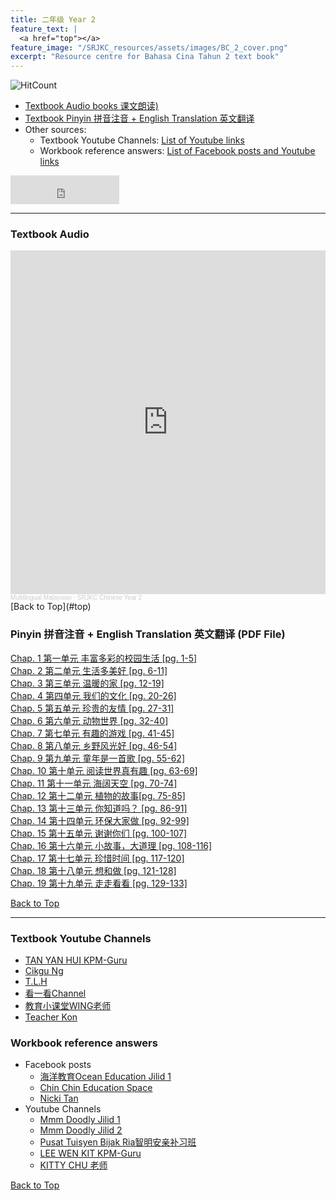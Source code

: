 ```yaml
---
title: 二年级 Year 2 
feature_text: |
  <a href="top"></a>
feature_image: "/SRJKC_resources/assets/images/BC_2_cover.png"
excerpt: "Resource centre for Bahasa Cina Tahun 2 text book"
---
```

![HitCount](https://hits.dwyl.com/multilingual-malaysian/SRJKC_resources.svg?style=flat)

- [Textbook Audio books 课文朗读)](#audio)
- [Textbook Pinyin 拼音注音 + English Translation 英文翻译](#pinyin)
- Other sources:
  - Textbook Youtube Channels: [List of Youtube links](#videos)
  - Workbook reference answers: [List of Facebook posts and Youtube links](#workbook)


<iframe src="https://www.facebook.com/plugins/like.php?href=https%3A%2F%2Fmultilingual-malaysian.github.io%2FSRJKC_resources%2Fyear2%2F&width=174&layout=button_count&action=like&size=large&share=true&height=46&appId" width="174" height="46" style="border:none;overflow:hidden" scrolling="no" frameborder="0" allowfullscreen="true" allow="autoplay; clipboard-write; encrypted-media; picture-in-picture; web-share"></iframe>

---

### Textbook Audio <a name="audio"></a>

<iframe width="100%" height="550" scrolling="no" frameborder="yes" allow="autoplay" src="https://w.soundcloud.com/player/?url=https%3A//api.soundcloud.com/playlists/1494647833&color=%23b0aa78&auto_play=false&hide_related=false&show_comments=false&show_user=false&show_reposts=false&show_teaser=false"></iframe><div style="font-size: 10px; color: #cccccc;line-break: anywhere;word-break: normal;overflow: hidden;white-space: nowrap;text-overflow: ellipsis; font-family: Interstate,Lucida Grande,Lucida Sans Unicode,Lucida Sans,Garuda,Verdana,Tahoma,sans-serif;font-weight: 100;"><a href="https://soundcloud.com/multilingual-malaysian" title="Multilingual Malaysian" target="_blank" style="color: #cccccc; text-decoration: none;">Multilingual Malaysian</a> · <a href="https://soundcloud.com/multilingual-malaysian/sets/srjkc-chinese-year-2" title="SRJKC Chinese Year 2" target="_blank" style="color: #cccccc; text-decoration: none;">SRJKC Chinese Year 2</a></div>
[Back to Top](#top)

### Pinyin 拼音注音 + English Translation 英文翻译 (PDF File) <a name="pinyin"></a>
<a href="/SRJKC_resources/doc/year2/year2_chapter1.pdf" target="_blank">Chap. 1 第一单元 丰富多彩的校园生活 [pg. 1-5]</a>\
<a href="/SRJKC_resources/doc/year2/year2_chapter2.pdf" target="_blank">Chap. 2 第二单元 生活多美好 [pg. 6-11]</a>\
<a href="/SRJKC_resources/doc/year2/year2_chapter3.pdf" target="_blank">Chap. 3 第三单元 温暖的家 [pg. 12-19]</a>\
<a href="/SRJKC_resources/doc/year2/year2_chapter4.pdf" target="_blank">Chap. 4 第四单元 我们的文化 [pg. 20-26]</a>\
<a href="/SRJKC_resources/doc/year2/year2_chapter5.pdf" target="_blank">Chap. 5 第五单元 珍贵的友情 [pg. 27-31]</a>\
<a href="/SRJKC_resources/doc/year2/year2_chapter6.pdf" target="_blank">Chap. 6 第六单元 动物世界 [pg. 32-40]</a>\
<a href="/SRJKC_resources/doc/year2/year2_chapter7.pdf" target="_blank">Chap. 7 第七单元 有趣的游戏 [pg. 41-45]</a>\
<a href="/SRJKC_resources/doc/year2/year2_chapter8.pdf" target="_blank">Chap. 8 第八单元 乡野风光好 [pg. 46-54]</a>\
<a href="/SRJKC_resources/doc/year2/year2_chapter9.pdf" target="_blank">Chap. 9 第九单元 童年是一首歌 [pg. 55-62]</a>\
<a href="/SRJKC_resources/doc/year2/year2_chapter10.pdf" target="_blank">Chap. 10 第十单元 阅读世界真有趣 [pg. 63-69]</a>\
<a href="/SRJKC_resources/doc/year2/year2_chapter11.pdf" target="_blank">Chap. 11 第十一单元 海阔天空 [pg. 70-74]</a>\
<a href="/SRJKC_resources/doc/year2/year2_chapter12.pdf" target="_blank">Chap. 12 第十二单元 植物的故事[pg. 75-85]</a>\
<a href="/SRJKC_resources/doc/year2/year2_chapter13.pdf" target="_blank">Chap. 13 第十三单元 你知道吗？ [pg. 86-91]</a>\
<a href="/SRJKC_resources/doc/year2/year2_chapter14.pdf" target="_blank">Chap. 14 第十四单元 环保大家做 [pg. 92-99]</a>\
<a href="/SRJKC_resources/doc/year2/year2_chapter15.pdf" target="_blank">Chap. 15 第十五单元 谢谢你们 [pg. 100-107]</a>\
<a href="/SRJKC_resources/doc/year2/year2_chapter16.pdf" target="_blank">Chap. 16 第十六单元 小故事，大道理 [pg. 108-116]</a>\
<a href="/SRJKC_resources/doc/year2/year2_chapter17.pdf" target="_blank">Chap. 17 第十七单元 珍惜时间 [pg. 117-120]</a>\
<a href="/SRJKC_resources/doc/year2/year2_chapter18.pdf" target="_blank">Chap. 18 第十八单元 想和做 [pg. 121-128]</a>\
<a href="/SRJKC_resources/doc/year2/year2_chapter19.pdf" target="_blank">Chap. 19 第十九单元 走走看看 [pg. 129-133]</a>
<!--
<a href="/SRJKC_resources/doc/year2/year2_chapter20.pdf" target="_blank">Chap. 20 第二十单元 生活处处有学问 [pg. 134-140]</a>\
<a href="/SRJKC_resources/doc/year2/year2_chapter21.pdf" target="_blank">Chap. 21 第二十一单元 知识的力量 [pg. 141-147]</a>\
<a href="/SRJKC_resources/doc/year2/year2_chapter22.pdf" target="_blank">Chap. 22 第二十二单元 小小心愿 [pg. 148-152]</a>
-->

[Back to Top](#top)

----
### Textbook Youtube Channels<a name="videos"></a>
- [TAN YAN HUI KPM-Guru](https://youtube.com/playlist?list=PLf9EvpEjmX6FKfJsyIE1RMIM-oGkkQ1fW)
- [Cikgu Ng](https://youtube.com/playlist?list=PLKYCXlOUDDOtQOTVPKB1jTBfncTSkik4Z)
- [T.L.H](https://youtube.com/playlist?list=PLGzns5GCP8N8ahwKlJ5ZxrRzQSJxI7YSk)
- [看一看Channel](https://youtube.com/playlist?list=PLEXNmzdhnfzDQ7Br-hCKlleHWzvpgyNv7)
- [教育小课堂WING老师](https://youtube.com/playlist?list=PLLQYH_wAFVF8Q2oPXUCi0fpP_2z7-5teO)
- [Teacher Kon](https://youtube.com/playlist?list=PLjI8qVK2iMkWc5EBmHs0ZY250d8pEJnbv)

### Workbook reference answers<a name="workbook"></a>
- Facebook posts
  - [海洋教育Ocean Education Jilid 1](https://www.facebook.com/103156078242684/posts/151329873425304/)
  - [Chin Chin Education Space](https://www.facebook.com/101217095134270/posts/157518642837448/)
  - [Nicki Tan](https://m.facebook.com/media/set/?vanity=sjkc520&set=a.414464896073712)
- Youtube Channels
  - [Mmm Doodly Jilid 1](https://youtu.be/QqxSfx8mNTs)
  - [Mmm Doodly Jilid 2](https://youtu.be/AeoMa2D2bzE)
  - [Pusat Tuisyen Bijak Ria智明安亲补习班](https://youtu.be/IUv5EygefUo)
  - [LEE WEN KIT KPM-Guru](https://www.youtube.com/channel/UC0Ij1ISeSOw2x0RNIVZKChA/videos)
  - [KITTY CHU 老师](https://youtube.com/playlist?list=PLN6YLweGbzq4XGTBU2RNwl8D3c2NsGl5O)

[Back to Top](#top)
